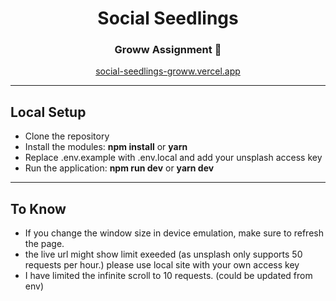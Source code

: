 <h1 align="center">Social Seedlings</h1>
<h3 align="center">Groww Assignment 🌟</h3>
<p align="center"><a href="https://social-seedlings-groww-web.vercel.app/">social-seedlings-groww.vercel.app</a></h3>
<hr/>
<h2>Local Setup</h2>
<ul>
<li>Clone the repository</li>
<li>Install the modules: <b>npm install</b> or <b>yarn</b></li>
<li>Replace .env.example with .env.local and add your unsplash access key</li>
<li>Run the application: <b>npm run dev</b> or <b>yarn dev</b></li>
</ul>

<hr/>
<h2>To Know</h2>
<ul>
<li>If you change the window size in device emulation, make sure to refresh the page.</li>
<li>the live url might show limit exeeded (as unsplash only supports 50 requests per hour.) please use local site with your own access key</li>
<li>I have limited the infinite scroll to 10 requests. (could be updated from env)</li>
</ul>
